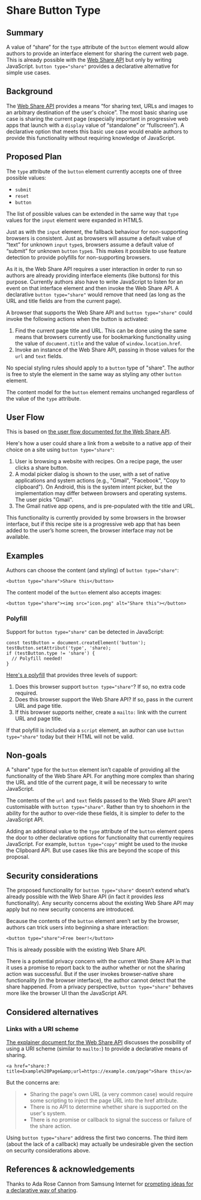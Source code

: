 # Share Button Type

## Summary

A value of “share” for the `type` attribute of the `button` element would allow authors to provide an interface element for sharing the current web page. This is already possible with the [Web Share API](https://github.com/w3c/web-share) but only by writing JavaScript. `button type="share"` provides a declarative alternative for simple use cases.

## Background

The [Web Share API](https://github.com/w3c/web-share) provides a means “for sharing text, URLs and images to an arbitrary destination of the user's choice”. The most basic sharing use case is sharing the current page (especially important in progressive web apps that launch with a `display` value of “standalone” or “fullscreen”). A declarative option that meets this basic use case would enable authors to provide this functionality without requiring knowledge of JavaScript.

## Proposed Plan

The `type` attribute of the `button` element currently accepts one of three possible values:

* `submit`
* `reset`
* `button`

The list of possible values can be extended in the same way that `type` values for the `input` element were expanded in HTML5.

Just as with the `input` element, the fallback behaviour for non-supporting browsers is consistent. Just as browsers will assume a default value of “text” for unknown `input` `type`s, browsers assume a default value of “submit” for unknown `button` `type`s. This makes it possible to use feature detection to provide polyfills for non-supporting browsers.

As it is, the Web Share API requires a user interaction in order to run so authors are already providing interface elements (like buttons) for this purpose. Currently authors also have to write JavaScript to listen for an event on that interface element and then invoke the Web Share API. A declarative `button type="share"` would remove that need (as long as the URL and title fields are from the current page).

A browser that supports the Web Share API and `button type="share"` could invoke the following actions when the button is activated:

1. Find the current page title and URL. This can be done using the same means that browsers currently use for bookmarking functionality using the value of `document.title` and the value of `window.location.href`.
2. Invoke an instance of the Web Share API, passing in those values for the `url` and `text` fields.

No special styling rules should apply to a `button` type of "share". The author is free to style the element in the same way as styling any other `button` element.

The content model for the `button` element remains unchanged regardless of the value of the `type` attribute.

## User Flow

This is based on [the user flow documented for the Web Share API](https://github.com/w3c/web-share/blob/master/docs/explainer.md#user-flow).

Here's how a user could share a link from a website to a native app of their choice on a site using `button type="share"`:

1. User is browsing a website with recipes. On a recipe page, the user clicks a share button.
2. A modal picker dialog is shown to the user, with a set of native applications and system actions (e.g., "Gmail", "Facebook", "Copy to clipboard"). On Android, this is the system intent picker, but the implementation may differ between browsers and operating systems. The user picks "Gmail".
3. The Gmail native app opens, and is pre-populated with the title and URL.

This functionality is currently provided by some browsers in the browser interface, but if this recipe site is a progressive web app that has been added to the user’s home screen, the browser interface may not be available.

## Examples

Authors can choose the content (and styling) of `button type="share"`:

```
<button type="share">Share this</button>
```

The content model of the `button` element also accepts images:

```
<button type="share"><img src="icon.png" alt="Share this"></button>
```

### Polyfill

Support for `button type="share"` can be detected in JavaScript:

```
const testButton = document.createElement('button');
testButton.setAttribut('type', 'share);
if (testButton.type != 'share') {
  // Polyfill needed!
}
```

[Here's a polyfill](https://gist.github.com/adactio/092b11a74eded2701335ba27f94d2484) that provides three levels of support:

1. Does this browser support `button type="share"`? If so, no extra code required.
2. Does this browser support the Web Share API? If so, pass in the current URL and page title.
3. If this browser supports neither, create a `mailto:` link with the current URL and page title.

If that polyfill is included via a `script` element, an author can use `button type="share"` today but their HTML will not be valid.

## Non-goals

A "share" type for the `button` element isn’t capable of providing all the functionality of the Web Share API. For anything more complex than sharing the URL and title of the current page, it will be necessary to write JavaScript.

The contents of the `url` and `text` fields passed to the Web Share API aren’t customisable with `button type="share"`. Rather than try to shoehorn in the ability for the author to over-ride these fields, it is simpler to defer to the JavaScript API.

Adding an additional value to the `type` attribute of the `button` element opens the door to other declarative options for functionality that currently requires JavaScript. For example, `button type="copy"` might be used to the invoke the Clipboard API. But use cases like this are beyond the scope of this proposal.

## Security considerations

The proposed functionality for `button type="share"` doesn’t extend what’s already possible with the Web Share API (in fact it provides *less* functionality). Any security concerns about the existing Web Share API may apply but no new security concerns are introduced.

Because the contents of the `button` element aren’t set by the browser, authors can trick users into beginning a share interaction:

```
<button type="share">Free beer!</button>
```

This is already possible with the existing Web Share API.

There is a potential privacy concern with the current Web Share API in that it uses a promise to report back to the author whether or not the sharing action was successful. But if the user invokes browser-native share functionality (in the browser interface), the author cannot detect that the share happened. From a privacy perspective, `button type="share"` behaves more like the browser UI than the JavaScript API.

## Considered alternatives

### Links with a URI scheme

[The explainer document for the Web Share API](https://github.com/w3c/web-share/blob/master/docs/explainer.md#why-not-make-a-share-uri-scheme-like-mailto-instead-of-a-javascript-api) discusses the possibility of using a URI scheme (similar to `mailto:`) to provide a declarative means of sharing.

```
<a href="share:?title=Example%20Page&amp;url=https://example.com/page">Share this</a>
```

But the concerns are:

> * Sharing the page's own URL (a very common case) would require some scripting to inject the page URL into the href attribute.
> * There is no API to determine whether share is supported on the user's system.
> * There is no promise or callback to signal the success or failure of the share action.

Using `button type="share"` address the first two concerns. The third item (about the lack of a callback) may actually be undesirable given the section on security considerations above.

## References & acknowledgements

Thanks to Ada Rose Cannon from Samsung Internet for [prompting ideas for a declarative way of sharing](https://twitter.com/Lady_Ada_King/status/1296844595414933508).